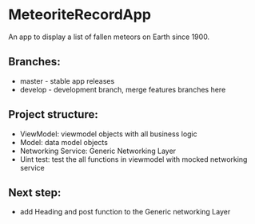 # MeteoriteRecordApp
An app to display a list of fallen meteors on Earth since 1900.

## Branches:

* master - stable app releases
* develop - development branch, merge features branches here

## Project structure:

* ViewModel: viewmodel objects with all business logic
* Model: data model objects
* Networking Service: Generic Networking Layer
* Uint test: test the all functions in viewmodel with mocked networking service

## Next step:

*  add Heading and post function to the Generic networking Layer

